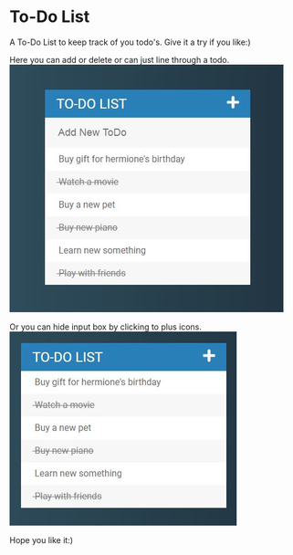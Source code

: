 <h1>To-Do List</h1>
A To-Do List to keep track of you todo's. Give it a try if you like:) 

Here you can add or delete or can just line through a todo.
<img src="/Pics/todo pic1.JPG" alt="todo list pic">

Or you can hide input box by clicking to plus icons.
<img src="/Pics/todo pic2.JPG" alt="todo list pic">

Hope you like it:)